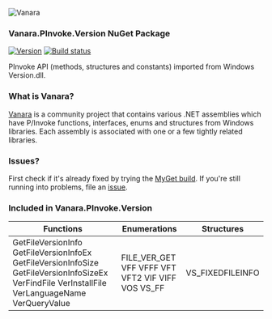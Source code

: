 ﻿![Vanara](https://raw.githubusercontent.com/dahall/Vanara/master/docs/icons/VanaraHeading.png)
### **Vanara.PInvoke.Version NuGet Package**
[![Version](https://img.shields.io/nuget/v/Vanara.PInvoke.Version?label=NuGet&style=flat-square)](https://github.com/dahall/Vanara/releases)
[![Build status](https://github.com/dahall/Vanara/actions/workflows/cibuild.yml/badge.svg?branch=master)](https://github.com/dahall/Vanara/actions/workflows/cibuild.yml)

PInvoke API (methods, structures and constants) imported from Windows Version.dll.

### **What is Vanara?**

[Vanara](https://github.com/dahall/Vanara) is a community project that contains various .NET assemblies which have P/Invoke functions, interfaces, enums and structures from Windows libraries. Each assembly is associated with one or a few tightly related libraries.

### **Issues?**

First check if it's already fixed by trying the [MyGet build](https://www.myget.org/feed/Packages/vanara).
If you're still running into problems, file an [issue](https://github.com/dahall/Vanara/issues).

### **Included in Vanara.PInvoke.Version**

Functions | Enumerations | Structures
--- | --- | ---
GetFileVersionInfo GetFileVersionInfoEx GetFileVersionInfoSize GetFileVersionInfoSizeEx VerFindFile VerInstallFile VerLanguageName VerQueryValue   | FILE_VER_GET VFF VFFF VFT VFT2 VIF VIFF VOS VS_FF  | VS_FIXEDFILEINFO         
